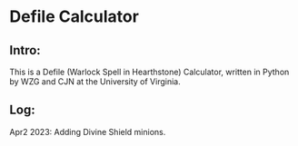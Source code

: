 # Defile Calculator
## Intro:
This is a Defile (Warlock Spell in Hearthstone) Calculator, written in Python by WZG and CJN at the University of Virginia. 
## Log:
Apr2 2023: Adding Divine Shield minions. 
